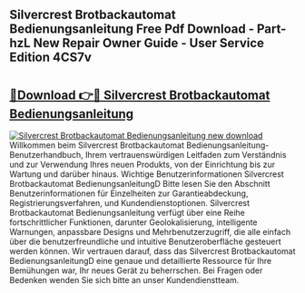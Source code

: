 ## Silvercrest Brotbackautomat Bedienungsanleitung Free Pdf Download - Part-hzL New Repair Owner Guide - User Service Edition 4CS7v

# <h2><a href="http://df4qw0.blite.top/?on=Silvercrest+Brotbackautomat+Bedienungsanleitung">🔗Download 👉🔴 Silvercrest Brotbackautomat Bedienungsanleitung</a></h2>

[![Silvercrest Brotbackautomat Bedienungsanleitung new download](https://i.imgur.com/lujVjoI.png)](http://df4qw0.blite.top/?on=Silvercrest+Brotbackautomat+Bedienungsanleitung)
Willkommen beim Silvercrest Brotbackautomat Bedienungsanleitung-Benutzerhandbuch, Ihrem vertrauenswürdigen Leitfaden zum Verständnis und zur Verwendung Ihres neuen Produkts, von der Einrichtung bis zur Wartung und darüber hinaus. Wichtige Benutzerinformationen Silvercrest Brotbackautomat BedienungsanleitungD Bitte lesen Sie den Abschnitt Benutzerinformationen für Einzelheiten zur Garantieabdeckung, Registrierungsverfahren, und Kundendienstoptionen. Silvercrest Brotbackautomat Bedienungsanleitung verfügt über eine Reihe fortschrittlicher Funktionen, darunter Geolokalisierung, intelligente Warnungen, anpassbare Designs und Mehrbenutzerzugriff, die alle einfach über die benutzerfreundliche und intuitive Benutzeroberfläche gesteuert werden können. Wir vertrauen darauf, dass das Silvercrest Brotbackautomat BedienungsanleitungD eine genaue und detaillierte Ressource für Ihre Bemühungen war, Ihr neues Gerät zu beherrschen. Bei Fragen oder Bedenken wenden Sie sich bitte an unser Kundendienstteam.
